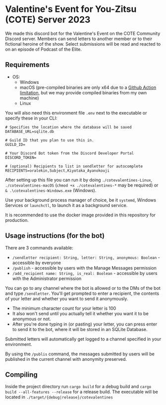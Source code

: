 # Valentine's Event for You-Zitsu (COTE) Server 2023

We made this discord bot for the Valentine's Event on the COTE Community Discord server. Members can send letters to another member or to their fictional heroine of the show. Select submissions will be read and reacted to on an episode of Podcast of the Elite.

## Requirements
- OS:
  - Windows
  - macOS (pre-compiled binaries are only x64 due to a [Github Action limitation](https://github.com/actions/runner-images/issues/2187), but we may provide compiled binaries from my own machine)
  - Linux

You will also need this environment file `.env` next to the executable or specify these in your CLI:

```env
# Specifies the location where the database will be saved
DATABASE_URL=sqlite.db

# Guild ID that you plan to use this in.
GUILD_ID=

# Your Discord Bot token from the Discord Developer Portal
DISCORD_TOKEN=

# (optional) Recipients to list in sendletter for autocomplete
RECIPIENTS=oralekin,Subject,Kiyotaka_Ayanokouji
```
After setting up this file you can run it by doing `./cotevalentines-Linux`, `./cotevalentines-macOS` (`chmod +x ./cotevalentines-*` may be required) or `& .\cotevalentines-Windows.exe` (Windows).

Use your background process manager of choice, be it `systemd`, Windows Services or `launchctl`, to launch it as a background service. 

It is recommended to use the docker image provided in this repository for production.

## Usage instructions (for the bot)

There are 3 commands available:
- `/sendletter recipient: String, letter: String, anonymous: Boolean` - accessible by everyone
- `/publish` - accessible by users with the Manage Messages permission
- `/add_recipient name: String, is_real: Boolean` - accessible by users with the Administrator permission

You can go to any channel where the bot is allowed or to the DMs of the bot and type `/sendletter`. 
You'll get prompted to enter a recipient, the contents of your letter and whether you want to send it anonymously.

- The minimum character count for your letter is 100
- It also won't send until you actually tell it whether you want it to be anonymous or not.
- After you're done typing in (or pasting) your letter, you can press enter to send it to the bot, where it will be stored in an SQLite Database.
  
Submitted letters will automatically get logged to a channel specified in your environment. 

By using the `/publis` command, the messages submitted by users will be published in the current channel with anonymity preserved.

## Compiling

Inside the project directory run `cargo build` for a debug build and `cargo build --all-features --release` for a release build.
The executable will be located in `./target/{debug|release}/cotevalentines` 